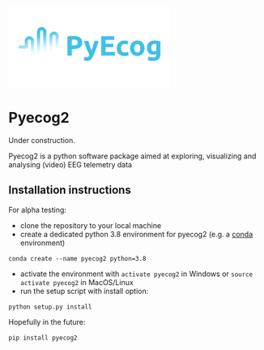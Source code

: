 
![PyEcog](https://raw.githubusercontent.com/KullmannLab/pyecog2/Development_ML/pyecog2/icons/banner_small.png)
# Pyecog2
Under construction.

Pyecog2 is a python software package aimed at exploring, visualizing and analysing (video) EEG telemetry data

## Installation instructions

For alpha testing:
- clone the repository to your local machine
- create a dedicated python 3.8 environment for pyecog2 (e.g. a [conda](https://www.anaconda.com/products/individual) environment)
```shell
conda create --name pyecog2 python=3.8 
```
- activate the environment with `activate pyecog2` in Windows or `source activate pyecog2` in MacOS/Linux
- run the setup script with install option:
```shell
python setup.py install
```

Hopefully in the future:
```shell
pip install pyecog2
```
